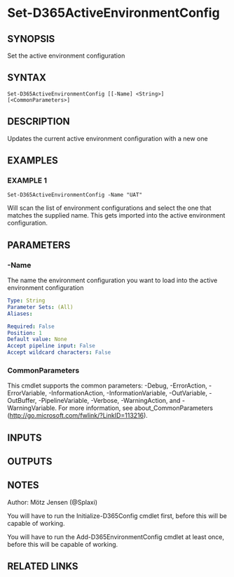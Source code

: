 ﻿---
external help file: d365fo.tools-help.xml
Module Name: d365fo.tools
online version:
schema: 2.0.0
---

# Set-D365ActiveEnvironmentConfig

## SYNOPSIS
Set the active environment configuration

## SYNTAX

```
Set-D365ActiveEnvironmentConfig [[-Name] <String>] [<CommonParameters>]
```

## DESCRIPTION
Updates the current active environment configuration with a new one

## EXAMPLES

### EXAMPLE 1
```
Set-D365ActiveEnvironmentConfig -Name "UAT"
```

Will scan the list of environment configurations and select the one that matches the supplied name.
This gets imported into the active environment configuration.

## PARAMETERS

### -Name
The name the environment configuration you want to load into the active environment configuration

```yaml
Type: String
Parameter Sets: (All)
Aliases:

Required: False
Position: 1
Default value: None
Accept pipeline input: False
Accept wildcard characters: False
```

### CommonParameters
This cmdlet supports the common parameters: -Debug, -ErrorAction, -ErrorVariable, -InformationAction, -InformationVariable, -OutVariable, -OutBuffer, -PipelineVariable, -Verbose, -WarningAction, and -WarningVariable.
For more information, see about_CommonParameters (http://go.microsoft.com/fwlink/?LinkID=113216).

## INPUTS

## OUTPUTS

## NOTES
Author: Mötz Jensen (@Splaxi)

You will have to run the Initialize-D365Config cmdlet first, before this will be capable of working.

You will have to run the Add-D365EnvironmentConfig cmdlet at least once, before this will be capable of working.

## RELATED LINKS
